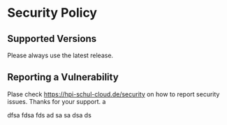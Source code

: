 # Security Policy

## Supported Versions

Please always use the latest release. 

## Reporting a Vulnerability

Plase check https://hpi-schul-cloud.de/security on how to report security issues. Thanks for your support.
a

 dfsa fdsa fds
ad sa sa dsa ds
